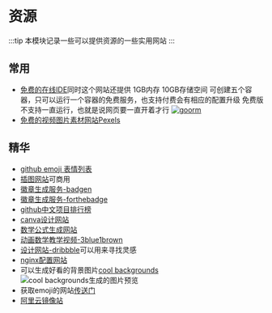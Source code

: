 # 资源
:::tip
本模块记录一些可以提供资源的一些实用网站
:::
## 常用
* [免费的在线IDE](https://ide.goorm.io/)同时这个网站还提供 1GB内存 10GB存储空间 可创建五个容器，只可以运行一个容器的免费服务，也支持付费会有相应的配置升级 免费版不支持一直运行，也就是说网页要一直开着才行
[![goorm](https://imgkr.cn-bj.ufileos.com/9a4a153f-080f-43a4-bd61-561fad4d6364.png)](https://ide.goorm.io/my)
* [免费的视频图片素材网站Pexels](https://www.pexels.com/zh-cn/)
## 精华
* [github emoji 表情列表](https://www.cnblogs.com/takeurhand/p/6940135.html)
* [插图网站](https://undraw.co/illustrations)可商用
* [徽章生成服务-badgen](https://badgen.net/)
* [徽章生成服务-forthebadge](https://forthebadge.com/)
* [github中文项目排行榜](https://github.com/kon9chunkit/GitHub-Chinese-Top-Charts)
* [canva设计网站](https://www.canva.com/join/heads-locate-foam)
* [数学公式生成网站](https://www.mathjax.org/)
* [动画数学教学视频-3blue1brown](https://www.3blue1brown.com)
* [设计网站-dribbble](https://dribbble.com)可以用来寻找灵感
* [nginx配置网站](https://www.digitalocean.com/community/tools/nginx)
* 可以生成好看的背景图片[cool backgrounds](https://coolbackgrounds.io/black-background/)
![cool backgrounds生成的图片预览](https://imgkr.cn-bj.ufileos.com/24bfd30d-dd97-4bbe-999a-94d3ff4741cf.png)
* 获取emoji的网站[传送门](http://getemoji.com/)
* [阿里云镜像站](https://developer.aliyun.com/mirror/ )
